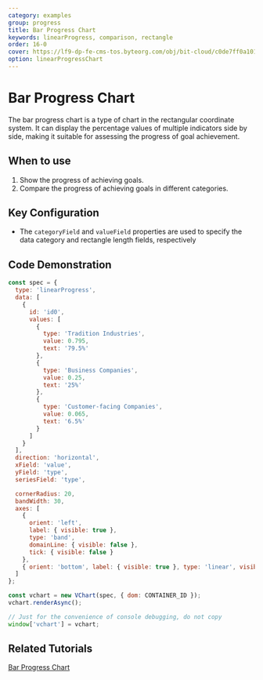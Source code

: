 ```yaml
---
category: examples
group: progress
title: Bar Progress Chart
keywords: linearProgress, comparison, rectangle
order: 16-0
cover: https://lf9-dp-fe-cms-tos.byteorg.com/obj/bit-cloud/c0de7ff0a101bd4cb25c81702.png
option: linearProgressChart
---
```


# Bar Progress Chart

The bar progress chart is a type of chart in the rectangular coordinate system. It can display the percentage values of multiple indicators side by side, making it suitable for assessing the progress of goal achievement.

## When to use

1. Show the progress of achieving goals.
2. Compare the progress of achieving goals in different categories.

## Key Configuration

- The `categoryField` and `valueField` properties are used to specify the data category and rectangle length fields, respectively

## Code Demonstration

```javascript livedemo
const spec = {
  type: 'linearProgress',
  data: [
    {
      id: 'id0',
      values: [
        {
          type: 'Tradition Industries',
          value: 0.795,
          text: '79.5%'
        },
        {
          type: 'Business Companies',
          value: 0.25,
          text: '25%'
        },
        {
          type: 'Customer-facing Companies',
          value: 0.065,
          text: '6.5%'
        }
      ]
    }
  ],
  direction: 'horizontal',
  xField: 'value',
  yField: 'type',
  seriesField: 'type',

  cornerRadius: 20,
  bandWidth: 30,
  axes: [
    {
      orient: 'left',
      label: { visible: true },
      type: 'band',
      domainLine: { visible: false },
      tick: { visible: false }
    },
    { orient: 'bottom', label: { visible: true }, type: 'linear', visible: false }
  ]
};

const vchart = new VChart(spec, { dom: CONTAINER_ID });
vchart.renderAsync();

// Just for the convenience of console debugging, do not copy
window['vchart'] = vchart;
```

## Related Tutorials

[Bar Progress Chart](link)
